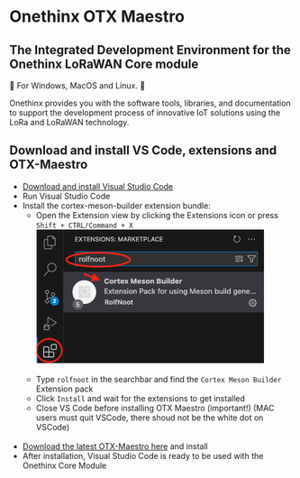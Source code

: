 # Onethinx OTX Maestro
## The Integrated Development Environment for the Onethinx LoRaWAN Core module

🚀 For Windows, MacOS and Linux. 🚀

Onethinx provides you with the software tools, libraries, and documentation to support the development process of innovative IoT solutions using the LoRa and LoRaWAN technology.

## Download and install VS Code, extensions and OTX-Maestro
  - [Download and install Visual Studio Code](https://code.visualstudio.com/download)
  - Run Visual Studio Code
  - Install the cortex-meson-builder extension bundle:
    - Open the Extension view by clicking the Extensions icon or press `Shift + CTRL/Command + X`
    ![](https://raw.githubusercontent.com/onethinx/Readme_assets/main/VSCode-extensions.png) <br><br>
    - Type `rolfnoot` in the searchbar and find the `Cortex Meson Builder` Extension pack
    - Click `Install` and wait for the extensions to get installed
    - Close VS Code before installing OTX Maestro (important!) (MAC users must quit VSCode, there shoud not be the white dot on VSCode) <br><br>
  - [Download the latest OTX-Maestro here](https://github.com/onethinx/OTX-Maestro-Windows/releases) and install
  - After installation, Visual Studio Code is ready to be used with the Onethinx Core Module

